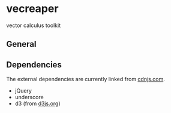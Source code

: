 vecreaper
=========

vector calculus toolkit


General
-------


Dependencies
------------

The external dependencies are currently linked from [cdnjs.com](https://cdnjs.com).

* jQuery
* underscore
* d3 (from [d3js.org](https://d3js.org))
